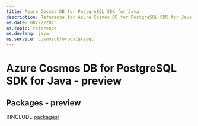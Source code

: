```yaml
---
title: Azure Cosmos DB for PostgreSQL SDK for Java
description: Reference for Azure Cosmos DB for PostgreSQL SDK for Java
ms.date: 08/22/2025
ms.topic: reference
ms.devlang: java
ms.service: cosmosdbforpostgresql
---
```

# Azure Cosmos DB for PostgreSQL SDK for Java - preview
## Packages - preview
[!INCLUDE [packages](cosmos-db-for-postgresql-index.md)]